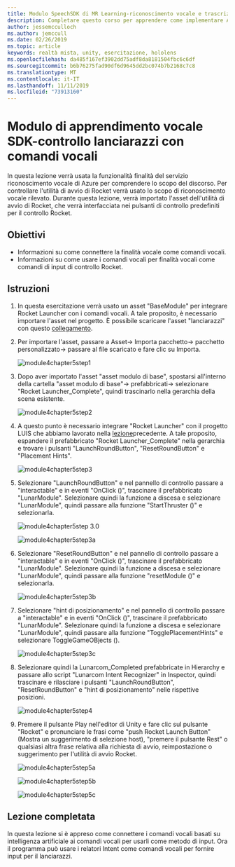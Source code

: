 ```yaml
---
title: Modulo SpeechSDK di MR Learning-riconoscimento vocale e trascrizione
description: Completare questo corso per apprendere come implementare Azure Speech SDK in un'applicazione di realtà mista.
author: jessemcculloch
ms.author: jemccull
ms.date: 02/26/2019
ms.topic: article
keywords: realtà mista, unity, esercitazione, hololens
ms.openlocfilehash: da485f167ef3902dd75adf8da8181504fbc6c6df
ms.sourcegitcommit: b6b76275fad90df6d9645dd2bc074b7b2168c7c8
ms.translationtype: MT
ms.contentlocale: it-IT
ms.lasthandoff: 11/11/2019
ms.locfileid: "73913160"
---
```

# <a name="speech-sdk-learning-module---rocket-launcher-control-using-speech-commands"></a>Modulo di apprendimento vocale SDK-controllo lanciarazzi con comandi vocali

In questa lezione verrà usata la funzionalità finalità del servizio riconoscimento vocale di Azure per comprendere lo scopo del discorso. Per controllare l'utilità di avvio di Rocket verrà usato lo scopo di riconoscimento vocale rilevato. Durante questa lezione, verrà importato l'asset dell'utilità di avvio di Rocket, che verrà interfacciata nei pulsanti di controllo predefiniti per il controllo Rocket.

## <a name="objectives"></a>Obiettivi

- Informazioni su come connettere la finalità vocale come comandi vocali.
- Informazioni su come usare i comandi vocali per finalità vocali come comandi di input di controllo Rocket.

## <a name="instructions"></a>Istruzioni

1. In questa esercitazione verrà usato un asset "BaseModule" per integrare Rocket Launcher con i comandi vocali. A tale proposito, è necessario importare l'asset nel progetto. È possibile scaricare l'asset "lanciarazzi" con questo [collegamento](https://github.com/Developer-OI/MixedRealityLearning/releases/download/1.2.1/BaseModuleAssets-1.2.1.unitypackage).

2. Per importare l'asset, passare a Asset-> Importa pacchetto-> pacchetto personalizzato-> passare al file scaricato e fare clic su Importa.

    ![module4chapter5step1](images/module4chapter5step1.PNG)

3. Dopo aver importato l'asset "asset modulo di base", spostarsi all'interno della cartella "asset modulo di base"-> prefabbricati-> selezionare "Rocket Launcher_Complete", quindi trascinarlo nella gerarchia della scena esistente.

    ![module4chapter5step2](images/module4chapter5step2.PNG)

4. A questo punto è necessario integrare "Rocket Launcher" con il progetto LUIS che abbiamo lavorato nella [lezione](mrlearning-speechSDK-ch4.md)precedente. A tale proposito, espandere il prefabbricato "Rocket Launcher_Complete" nella gerarchia e trovare i pulsanti "LaunchRoundButton", "ResetRoundButton" e "Placement Hints".

    ![module4chapter5step3](images/module4chapter5step3.PNG)

5. Selezionare "LaunchRoundButton" e nel pannello di controllo passare a "interactable" e in eventi "OnClick ()", trascinare il prefabbricato "LunarModule". Selezionare quindi la funzione a discesa e selezionare "LunarModule", quindi passare alla funzione "StartThruster ()" e selezionarla.

    ![module4chapter5step 3.0](images/module4chapter5step3.0.PNG)

    ![module4chapter5step3a](images/module4chapter5step3a.PNG)

6. Selezionare "ResetRoundButton" e nel pannello di controllo passare a "interactable" e in eventi "OnClick ()", trascinare il prefabbricato "LunarModule". Selezionare quindi la funzione a discesa e selezionare "LunarModule", quindi passare alla funzione "resetModule ()" e selezionarla.

    ![module4chapter5step3b](images/module4chapter5step3b.PNG)

7. Selezionare "hint di posizionamento" e nel pannello di controllo passare a "interactable" e in eventi "OnClick ()", trascinare il prefabbricato "LunarModule". Selezionare quindi la funzione a discesa e selezionare "LunarModule", quindi passare alla funzione "TogglePlacementHints" e selezionare ToggleGameOBjects ().

    ![module4chapter5step3c](images/module4chapter5step3c.PNG)

8. Selezionare quindi la Lunarcom_Completed prefabbricate in Hierarchy e passare allo script "Lunarcom Intent Recognizer" in Inspector, quindi trascinare e rilasciare i pulsanti "LaunchRoundButton", "ResetRoundButton" e "hint di posizionamento" nelle rispettive posizioni.

    ![module4chapter5step4](images/module4chapter5step4.PNG)

9. Premere il pulsante Play nell'editor di Unity e fare clic sul pulsante "Rocket" e pronunciare le frasi come "push Rocket Launch Button" (Mostra un suggerimento di selezione host), "premere il pulsante Rest" o qualsiasi altra frase relativa alla richiesta di avvio, reimpostazione o suggerimento per l'utilità di avvio Rocket.

    ![module4chapter5step5a](images/module4chapter5step5a.PNG)

    ![module4chapter5step5b](images/module4chapter5step5b.PNG)

    ![module4chapter5step5c](images/module4chapter5step5c.PNG)

## <a name="congratulations"></a>Lezione completata

In questa lezione si è appreso come connettere i comandi vocali basati su intelligenza artificiale ai comandi vocali per usarli come metodo di input. Ora il programma può usare i relatori Intent come comandi vocali per fornire input per il lanciarazzi.
